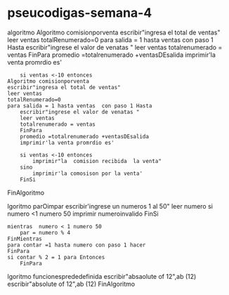 # pseucodigas-semana-4
algoritmo Algoritmo comisionporventa
	escribir"ingresa el total de ventas"
	leer ventas
	totalRenumerado=0 
	para salida = 1 hasta ventas  con paso 1 Hasta 
		escribir"ingrese el valor de venatas "
		leer ventas 
		totalrenumerado = ventas
		FinPara
		promedio =totalrenumerado +ventasDEsalida
		imprimir'la venta promrdio es'
		
		si ventas <-10 entonces
	Algoritmo comisionporventa
	escribir"ingresa el total de ventas"
	leer ventas
	totalRenumerado=0 
	para salida = 1 hasta ventas  con paso 1 Hasta 
		escribir"ingrese el valor de venatas "
		leer ventas 
		totalrenumerado = ventas
		FinPara
		promedio =totalrenumerado +ventasDEsalida
		imprimir'la venta promrdio es'
		
		si ventas <-10 entonces
			imprimir"la  comision recibida  la venta"
		sino
			imprimir'la comosison por la venta'
		FinSi

FinAlgoritmo
		
lgoritmo parOimpar
	escribir'ingrese un  numeros 1 al 50"
	leer numero
	si numero <1   numero  50
		imprimir numeroinvalido
	FinSi
	
	mientras  numero < 1 numero 50
		par = numero % 4
	FinMientras
	para contar =1 hasta numero con paso 1 hacer
	FinPara
	si contar % 2 = 1 para Entonces
		FinPara
  
lgoritmo funcionesprededefinida
     escribir"absaolute of 12",ab (12)
	escribir"absolute of 12",ab (12)
FinAlgoritmo

   



